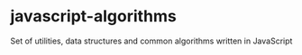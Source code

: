 # javascript-algorithms
Set of utilities, data structures and common algorithms written in JavaScript
